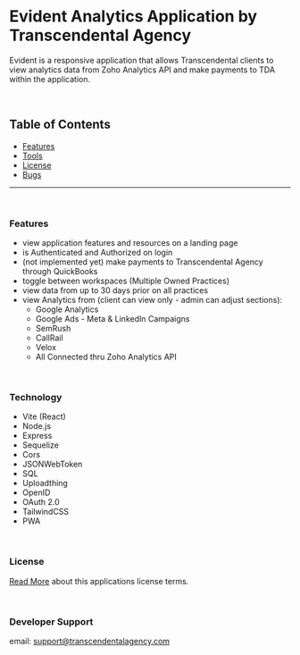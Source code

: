 # Evident Analytics Application by Transcendental Agency

Evident is a responsive application that allows Transcendental clients to view analytics data from Zoho Analytics API and make payments to TDA within the application.

&nbsp;

## Table of Contents

- [Features](#features)
- [Tools](#tools-used)
- [License](#license)
- [Bugs](#bug-support)

---

&nbsp;

### Features

- view application features and resources on a landing page
- is Authenticated and Authorized on login
- (not implemented yet) make payments to Transcendental Agency through QuickBooks
- toggle between workspaces (Multiple Owned Practices)
- view data from up to 30 days prior on all practices
- view Analytics from (client can view only - admin can adjust sections):
  - Google Analytics
  - Google Ads - Meta & LinkedIn Campaigns
  - SemRush
  - CallRail
  - Velox
  - All Connected thru Zoho Analytics API

&nbsp;

### Technology

- Vite (React)
- Node.js
- Express
- Sequelize
- Cors
- JSONWebToken
- SQL
- Uploadthing
- OpenID
- OAuth 2.0
- TailwindCSS
- PWA

&nbsp;

### License

[Read More](/LICENSE.md) about this applications license terms.

&nbsp;

### Developer Support

email: support@transcendentalagency.com

<!-- phone: [210-910-4212](tel:+12109104212) -->
